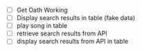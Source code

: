 - [ ] Get Oath Working
- [ ] Display search results in table (fake data)
- [ ] play song in table
- [ ] retrieve search results from API
- [ ] display search results from API in table